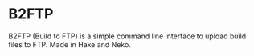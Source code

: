 # B2FTP
B2FTP (Build to FTP) is a simple command line interface to upload build files to FTP. Made in Haxe and Neko.

